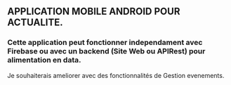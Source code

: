 ## APPLICATION MOBILE ANDROID POUR ACTUALITE.
### Cette application peut fonctionner independament avec Firebase ou avec un backend (Site Web ou APIRest) pour alimentation en data.

Je souhaiterais ameliorer avec des fonctionnalités de Gestion evenements.
